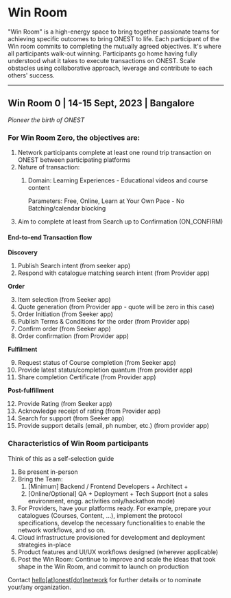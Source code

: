 # Win Room

"Win Room" is a high-energy space to bring together passionate teams for achieving specific outcomes to bring ONEST to life. Each participant of the Win room commits to completing the mutually agreed objectives. It's where all participants walk-out winning. Participants go home having fully understood what it takes to execute transactions on ONEST. Scale obstacles using collaborative approach, leverage and contribute to each others' success.

***

## Win Room 0 | 14-15 Sept, 2023 | Bangalore

_Pioneer the birth of ONEST_

### For Win Room Zero, the objectives are:

1. Network participants complete at least one round trip transaction on ONEST between participating platforms&#x20;
2. Nature of transaction:
   1.  Domain: Learning Experiences - Educational videos and course content

       Parameters: Free, Online, Learn at Your Own Pace - No Batching/calendar blocking
3. Aim to complete at least from Search up to Confirmation (ON\_CONFIRM)

#### End-to-end Transaction flow

**Discovery**

1. Publish Search intent (from seeker app)
2. Respond with catalogue matching search intent (from Provider app)

**Order**

3. Item selection (from Seeker app)
4. Quote generation (from Provider app - quote will be zero in this case)
5. Order Initiation  (from Seeker app)
6. Publish Terms & Conditions for the order (from Provider app)
7. Confirm order (from Seeker app)
8. Order confirmation (from Provider app)

**Fulfilment**

9. Request status of Course completion (from Seeker app)
10. Provide latest status/completion quantum (from provider app)
11. Share completion Certificate (from Provider app)

**Post-fulfillment**

12. Provide Rating (from Seeker app)
13. Acknowledge receipt of rating (from Provider app)
14. Search for support (from Seeker app)
15. Provide support details (email, ph number, etc.) (from provider app)

### Characteristics of Win Room participants

Think of this as a self-selection guide

1. Be present in-person
2. Bring the Team:&#x20;
   1. \[Minimum] Backend / Frontend Developers + Architect +&#x20;
   2. \[Online/Optional] QA + Deployment + Tech Support (not a sales environment, engg. activities only/hackathon mode)
3. For Providers, have your platforms ready. For example, prepare your catalogues (Courses, Content, ...), implement the protocol specifications, develop the necessary functionalities to enable the network workflows, and so on.
4. Cloud infrastructure provisioned for development and deployment strategies in-place
5. Product features and UI/UX workflows designed (wherever applicable)
6. Post the Win Room: Continue to improve and scale the ideas that took shape in the Win Room, and commit to launch on production

Contact [hello\[at\]onest\[dot\]network](mailto:hello@onest.network) for further details or to nominate your/any organization.

&#x20;
